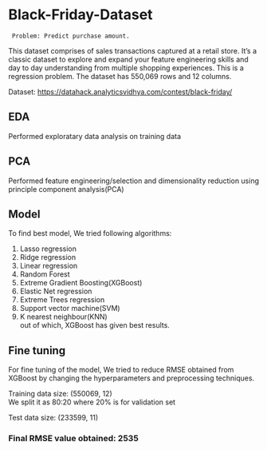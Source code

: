 # Black-Friday-Dataset
     Problem: Predict purchase amount.

   This dataset comprises of sales transactions captured at a retail store. It’s a classic
dataset to explore and expand your feature engineering skills and day to day
understanding from multiple shopping experiences. This is a regression problem. The
dataset has 550,069 rows and 12 columns.

Dataset: https://datahack.analyticsvidhya.com/contest/black-friday/

## EDA
Performed exploratary data analysis on training data
## PCA
Performed feature engineering/selection and dimensionality reduction using principle component analysis(PCA) 
## Model
To find best model, We tried following algorithms:
1) Lasso regression
2) Ridge regression
3) Linear regression
4) Random Forest
5) Extreme Gradient Boosting(XGBoost)
6) Elastic Net regression
7) Extreme Trees regression
8) Support vector machine(SVM)
9) K nearest neighbour(KNN)<br>
     out of which, XGBoost has given best results.
## Fine tuning
For fine tuning of the model, We tried to reduce RMSE obtained from XGBoost by changing the hyperparameters and preprocessing techniques.

Training data size: (550069, 12)<br>
We split it as 80:20 where 20% is for validation set

Test data size: (233599, 11)

### Final RMSE value obtained: 2535
